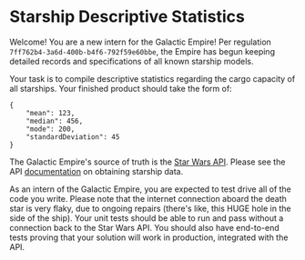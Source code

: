 # Starship Descriptive Statistics

Welcome! You are a new intern for the Galactic Empire! Per regulation `7ff762b4-3a6d-400b-b4f6-792f59e60bbe`, the Empire has begun keeping detailed records and specifications of all known starship models.

Your task is to compile descriptive statistics regarding the cargo capacity of all starships. Your finished product should take the form of:

```
{
    "mean": 123,
    "median": 456,
    "mode": 200,
    "standardDeviation": 45
}
```

The Galactic Empire's source of truth is the [Star Wars API](https://swapi.co/). Please see the API [documentation](https://swapi.co/documentation#starships) on obtaining starship data.

As an intern of the Galactic Empire, you are expected to test drive all of the code you write. Please note that the internet connection aboard the death star is very flaky, due to ongoing repairs (there's like, this HUGE hole in the side of the ship). Your unit tests should be able to run and pass without a connection back to the Star Wars API. You should also have end-to-end tests proving that your solution will work in production, integrated with the API.
